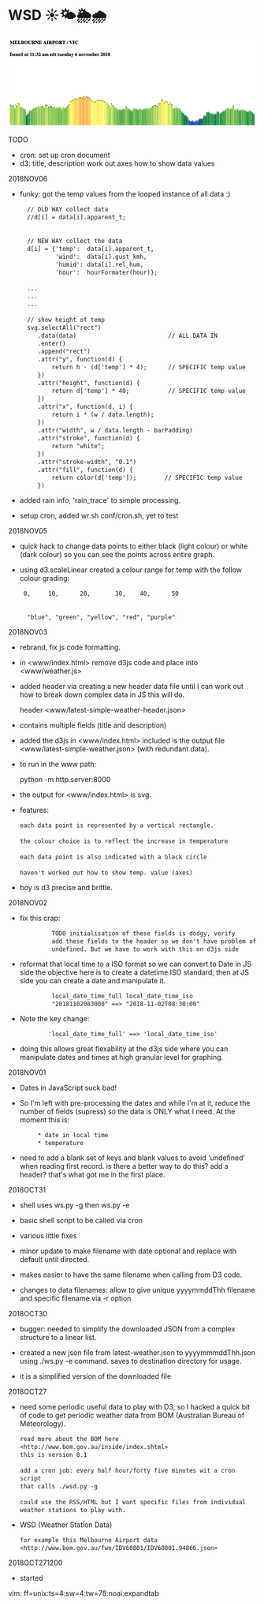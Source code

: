 # WSD ☀️🌤️🌦️🌧️
                                             
![WSD: latest weather](https://github.com/peterrenshaw/wsd/blob/master/www/latest-simple-weather.png)


TODO
* cron: set up cron
        document 
* d3:   title, description
        work out axes
        how to show data values 

2018NOV06
* funky: got the temp values from the looped instance of all data :)

        // OLD WAY collect data
        //d[i] = data[i].apparent_t;


        // NEW WAY collect the data    
        d[i] = {'temp':  data[i].apparent_t,
                'wind':  data[i].gust_kmh,
                'humid': data[i].rel_hum, 
                'hour':  hourFormater(hour)};

        ...
        ...
        ...

        // show height of temp
        svg.selectAll("rect")
           .data(data)                          // ALL DATA IN
           .enter()
           .append("rect")
           .attr("y", function(d) {
               return h - (d['temp'] * 4);      // SPECIFIC temp value
           })
           .attr("height", function(d) {
               return d['temp'] * 40;           // SPECIFIC temp value
           })
           .attr("x", function(d, i) {
               return i * (w / data.length);
           })
           .attr("width", w / data.length - barPadding)
           .attr("stroke", function(d) {
               return "white";
           })
           .attr("stroke-width", "0.1")
           .attr("fill", function(d) {
               return color(d['temp']);        // SPECIFIC temp value
           })


* added rain info, 'rain_trace' to simple processing.

* setup cron, added wr.sh conf/cron.sh, yet to test

2018NOV05
* quick hack to change data points to either black (light colour) or 
  white (dark colour) so you can see the points across entire graph.

* using d3.scaleLinear created a colour range for temp
  with the follow colour grading:

       0,     10,      20,       30,    40,      50


        "blue", "green", "yellow", "red", "purple"

2018NOV03
* rebrand, fix js code formatting.

* in <www/index.html> remove d3js code and place into <www/weather.js>

* added header via creating a new header data file 
  until I can work out how to break down complex data in JS this
  will do.

     header <www/latest-simple-weather-header.json>

* contains multiple fields (title and description)

* added the d3js in <www/index.html> included is the output file
  <www/latest-simple-weather.json> (with redundant data). 

* to run in the www path:

     python -m http.server:8000 

* the output for <www/index.html> is svg. 

* features:

      each data point is represented by a vertical rectangle.

      the colour choice is to reflect the increase in temperature

      each data point is also indicated with a black circle

      haven't worked out how to show temp. value (axes)

* boy is d3 precise and brittle.

2018NOV02
* fix this crap:

               TODO initialisation of these fields is dodgy, verify
               add these fields to the header so we don't have problem of 
               undefined. But we have to work with this on d3js side

* reformat that local time to a ISO format so we can convert to Date in JS side 
  the objective here is to create a datetime ISO standard, then at JS side you 
  can create a date and manipulate it.

               local_date_time_full local_date_time_iso
               "20181102083000" ==> "2018-11-02T08:30:00"
 
* Note the key change:

              'local_date_time_full' ==> 'local_date_time_iso'

* doing this allows great flexability at the d3js side where you can 
  manipulate dates and times at high granular level for graphing.


2018NOV01
* Dates in JavaScript suck bad!

* So I'm left with pre-processing the dates and while I'm at it, 
  reduce the number of fields (supress) so the data is ONLY what
  I need. At the moment this is:

           * date in local time
           * temperature

* need to add a blank set of keys and blank values to avoid 'undefined'
  when reading first record. is there a better way to do this? add a 
  header? that's what got me in the first place.



2018OCT31
* shell uses ws.py -g then ws.py -e

* basic shell script to be called via cron

* various little fixes

* minor update to make filename with date optional and replace with default until directed. 

* makes easier to have the same filename when calling from D3 code.

* changes to data filenames: allow to give unique yyyymmddThh filename and specific filename via -r option




2018OCT30
* bugger: needed to simplify the downloaded JSON from a complex structure to a linear list. 

* created a new json file from latest-weather.json to yyyymmmddThh.json
  using ./ws.py -e command. saves to destination directory for usage.

* it is a simplified version of the downloaded file 


2018OCT27
* need some periodic useful data to play with D3, so I hacked 
  a quick bit of code to get periodic weather data from BOM
  (Australian Bureau of Meteorology).
 
      read more about the BOM here <http://www.bom.gov.au/inside/index.shtml>
      this is version 0.1

      add a cron job: every half hour/forty five minutes wit a cron script
      that calls ./wsd.py -g
  
      could use the RSS/HTML but I want specific files from individual 
      weather stations to play with.


* WSD (Weather Station Data)
    
      for example this Melbourne Airport data
      <http://www.bom.gov.au/fwo/IDV60801/IDV60801.94866.json>


2018OCT271200
* started


vim: ff=unix:ts=4:sw=4:tw=78:noai:expandtab
